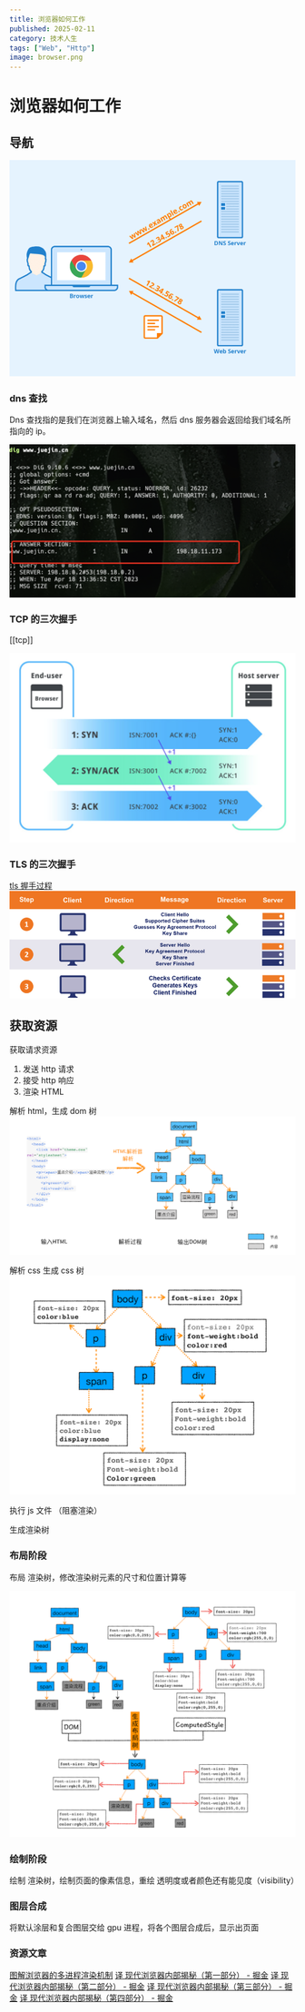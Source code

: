 ```yaml
---
title: 浏览器如何工作
published: 2025-02-11
category: 技术人生
tags: ["Web", "Http"]
image: browser.png
---
```


# 浏览器如何工作

## 导航

![](dns.png)

### dns 查找

Dns 查找指的是我们在浏览器上输入域名，然后 dns 服务器会返回给我们域名所指向的 ip。

![](dns2.png)

### TCP 的三次握手

[[tcp]]

![](tcp.png)

### TLS 的三次握手

[tls 握手过程](https://whimsical.com/tls-GkMMZE5WkdreQpJSRsXyJM)
![](tls.png)

## 获取资源

获取请求资源

1. 发送 http 请求
2. 接受 http 响应
3. 渲染 HTML

解析 html，生成 dom 树
![](dom.png)

解析 css 生成 css 树
![](css.png)

执行 js 文件 （阻塞渲染）

生成渲染树

### 布局阶段

布局 渲染树，修改渲染树元素的尺寸和位置计算等

![](layout.png)

### 绘制阶段

绘制 渲染树，绘制页面的像素信息，重绘 透明度或者颜色还有能见度（visibility）

### 图层合成

将默认涂层和复合图层交给 gpu 进程，将各个图层合成后，显示出页面

### 资源文章

[图解浏览器的多进程渲染机制](https://mp.weixin.qq.com/s/6QR7niKFHY4StFZwDRfyKQ)
[译 现代浏览器内部揭秘（第一部分） - 掘金](https://juejin.cn/post/6844903679389073415)
[译 现代浏览器内部揭秘（第二部分） - 掘金](https://juejin.cn/post/6844903692890537992)
[译 现代浏览器内部揭秘（第三部分） - 掘金](https://juejin.cn/post/6844903692894732295)
[译 现代浏览器内部揭秘（第四部分） - 掘金](https://juejin.cn/post/6844903695600058375)
